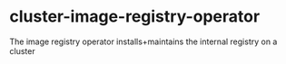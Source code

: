 # cluster-image-registry-operator

The image registry operator installs+maintains the internal registry on a cluster
